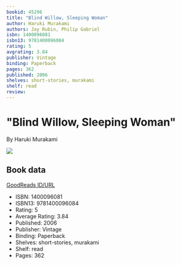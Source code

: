 ```yaml
---
bookid: 45296
title: "Blind Willow, Sleeping Woman"
author: Haruki Murakami
authors: Jay Rubin, Philip Gabriel
isbn: 1400096081
isbn13: 9781400096084
rating: 5
avgrating: 3.84
publisher: Vintage
binding: Paperback
pages: 362
published: 2006
shelves: short-stories, murakami
shelf: read
review: 
---
```


# "Blind Willow, Sleeping Woman"

By Haruki Murakami

![](https://i.gr-assets.com/images/S/compressed.photo.goodreads.com/books/1441292330l/45296.jpg)

## Book data

[GoodReads ID/URL](https://www.goodreads.com/book/show/45296)

- ISBN: 1400096081
- ISBN13: 9781400096084
- Rating: 5
- Average Rating: 3.84
- Published: 2006
- Publisher: Vintage
- Binding: Paperback
- Shelves: short-stories, murakami
- Shelf: read
- Pages: 362

